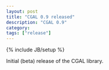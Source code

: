 ```yaml
---
layout: post
title: "CGAL 0.9 released"
description: "CGAL 0.9"
category:
tags: ["release"]
---
```

{% include JB/setup %}
<p>Initial (beta) release of the CGAL library.</p>
